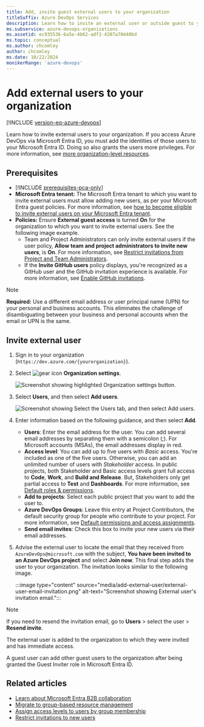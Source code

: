 ```yaml
---
title: Add, invite guest external users to your organization
titleSuffix: Azure DevOps Services
description: Learn how to invite an external user or outside guest to your organization.
ms.subservice: azure-devops-organizations
ms.assetid: ec935536-6a5e-4b62-adf2-4207a70440bd
ms.topic: conceptual
ms.author: chcomley
author: chcomley
ms.date: 10/22/2024
monikerRange: 'azure-devops'
---
```


# Add external users to your organization

[!INCLUDE [version-eq-azure-devops](../../includes/version-eq-azure-devops.md)]

Learn how to invite external users to your organization. If you access Azure DevOps via Microsoft Entra ID, you must add the identities of those users to your Microsoft Entra ID. Doing so also grants the users more privileges. For more information, see [more organization-level resources](../projects/resources-granted-to-project-members.md).

## Prerequisites

* [!INCLUDE [prerequisites-pca-only](../../includes/prerequisites-pca-only.md)]
* **Microsoft Entra tenant:** The Microsoft Entra tenant to which you want to invite external users must allow adding new users, as per your Microsoft Entra guest policies. For more information, see [how to become eligible to invite external users on your Microsoft Entra tenant](/azure/active-directory/active-directory-b2b-delegate-invitations).
* **Policies:** Ensure **External guest access** is turned **On** for the organization to which you want to invite external users. See the following image example.
   * Team and Project Administrators can only invite external users if the user policy, **Allow team and project administrators to invite new users**, is **On**. For more information, see [Restrict invitations from Project and Team Administrators](../security/restrict-invitations.md).
   * If the **Invite GitHub users** policy displays, you're recognized as a GitHub user and the GitHub invitation experience is available. For more information, see [Enable GitHub invitations](../../repos/get-started/sign-up-invite-teammates.md).

> [!NOTE]
> **Required:** Use a different email address or user principal name (UPN) for your personal and business accounts. This eliminates the challenge of disambiguating between your business and personal accounts when the email or UPN is the same.

## Invite external user

1. Sign in to your organization (```https://dev.azure.com/{yourorganization}```).

2. Select ![gear icon](../../media/icons/gear-icon.png) **Organization settings**.

   ![Screenshot showing highlighted Organization settings button.](../../media/settings/open-admin-settings-vert.png)

3. Select **Users**, and then select **Add users**.
   
   ![Screenshot showing Select the Users tab, and then select Add users.](../../media/add-new-users.png)

4. Enter information based on the following guidance, and then select **Add**.

    - **Users**: Enter the email address for the user. You can add several email addresses by separating them with a semicolon (;). For Microsoft accounts (MSAs), the email addresses display in red.
    - **Access level**: You can add up to five users with *Basic* access. You're included as one of the five users. Otherwise, you can add an unlimited number of users with *Stakeholder* access. In public projects, both Stakeholder and Basic access levels grant full access to **Code**, **Work**, and **Build and Release**. But, Stakeholders only get partial access to **Test** and **Dashboards**. For more information, see [Default roles & permissions](../security/permissions-access.md).
    - **Add to projects**: Select each public project that you want to add the user to.  
    - **Azure DevOps Groups**: Leave this entry at Project Contributors, the default security group for people who contribute to your project. For more information, see [Default permissions and access assignments](../security/permissions-access.md).
    - **Send email invites**: Check this box to invite your new users via their email addresses.

5. Advise the external user to locate the email that they received from `AzureDevOps@microsoft.com` with the subject, **You have been invited to an Azure DevOps project** and select **Join now**. This final step adds the user to your organization. The invitation looks similar to the following image.

   :::image type="content" source="media/add-external-user/external-user-email-invitation.png" alt-text="Screenshot showing External user's invitation email.":::

>[!Note]
> If you need to resend the invitation email, go to **Users** > select the user > **Resend invite**.

The external user is added to the organization to which they were invited and has immediate access.

A guest user can add other guest users to the organization after being granted the Guest Inviter role in Microsoft Entra ID.

## Related articles

* [Learn about Microsoft Entra B2B collaboration](/azure/active-directory/active-directory-b2b-what-is-azure-ad-b2b)
* [Migrate to group-based resource management](./assign-access-levels-by-group-membership.md)
* [Assign access levels to users by group membership](assign-access-levels-by-group-membership.md)
* [Restrict invitations to new users](../security/restrict-invitations.md)
